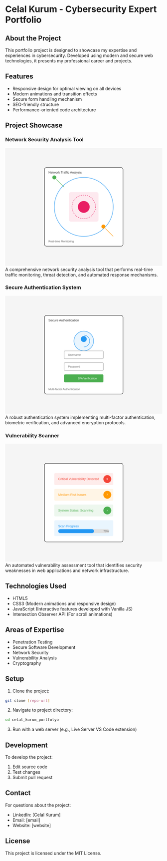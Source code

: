 # Celal Kurum - Cybersecurity Expert Portfolio

## About the Project
This portfolio project is designed to showcase my expertise and experiences in cybersecurity. Developed using modern and secure web technologies, it presents my professional career and projects.

## Features
- Responsive design for optimal viewing on all devices
- Modern animations and transition effects
- Secure form handling mechanism
- SEO-friendly structure
- Performance-oriented code architecture

## Project Showcase
### Network Security Analysis Tool
![Network Security Tool](/images/network-security.svg)
A comprehensive network security analysis tool that performs real-time traffic monitoring, threat detection, and automated response mechanisms.

### Secure Authentication System
![Authentication System](/images/auth-system.svg)
A robust authentication system implementing multi-factor authentication, biometric verification, and advanced encryption protocols.

### Vulnerability Scanner
![Vulnerability Scanner](/images/vuln-scanner.svg)
An automated vulnerability assessment tool that identifies security weaknesses in web applications and network infrastructure.

## Technologies Used
- HTML5
- CSS3 (Modern animations and responsive design)
- JavaScript (Interactive features developed with Vanilla JS)
- Intersection Observer API (For scroll animations)

## Areas of Expertise
- Penetration Testing
- Secure Software Development
- Network Security
- Vulnerability Analysis
- Cryptography

## Setup
1. Clone the project:
```bash
git clone [repo-url]
```

2. Navigate to project directory:
```bash
cd celal_kurum_portfolyo
```

3. Run with a web server (e.g., Live Server VS Code extension)

## Development
To develop the project:
1. Edit source code
2. Test changes
3. Submit pull request

## Contact
For questions about the project:
- LinkedIn: [Celal Kurum]
- Email: [email]
- Website: [website]

## License
This project is licensed under the MIT License.